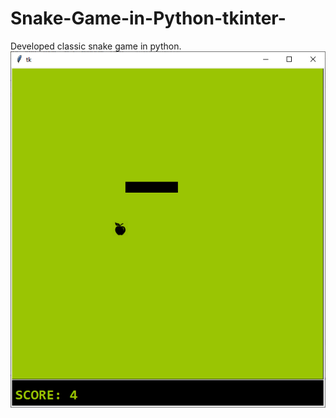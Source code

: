 # Snake-Game-in-Python-tkinter-
Developed classic snake game in python.
![Test Image 1](GameDemo1.png)
